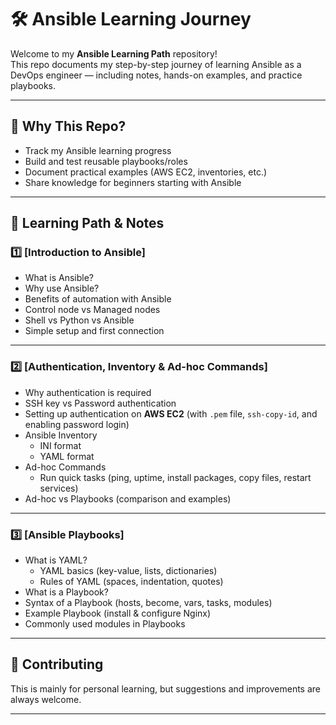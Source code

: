 
# 🛠️ Ansible Learning Journey

Welcome to my **Ansible Learning Path** repository!  
This repo documents my step-by-step journey of learning Ansible as a DevOps engineer — including notes, hands-on examples, and practice playbooks.  

---

## 📌 Why This Repo?
- Track my Ansible learning progress  
- Build and test reusable playbooks/roles  
- Document practical examples (AWS EC2, inventories, etc.)  
- Share knowledge for beginners starting with Ansible  

---

## 🚀 Learning Path & Notes

### 1️⃣ [Introduction to Ansible]
- What is Ansible?  
- Why use Ansible?  
- Benefits of automation with Ansible  
- Control node vs Managed nodes  
- Shell vs Python vs Ansible  
- Simple setup and first connection  

---

### 2️⃣ [Authentication, Inventory & Ad-hoc Commands]
- Why authentication is required  
- SSH key vs Password authentication  
- Setting up authentication on **AWS EC2** (with `.pem` file, `ssh-copy-id`, and enabling password login)  
- Ansible Inventory  
  - INI format  
  - YAML format  
- Ad-hoc Commands  
  - Run quick tasks (ping, uptime, install packages, copy files, restart services)  
- Ad-hoc vs Playbooks (comparison and examples)  

---

### 3️⃣ [Ansible Playbooks]
- What is YAML?  
  - YAML basics (key-value, lists, dictionaries)  
  - Rules of YAML (spaces, indentation, quotes)  
- What is a Playbook?  
- Syntax of a Playbook (hosts, become, vars, tasks, modules)  
- Example Playbook (install & configure Nginx)  
- Commonly used modules in Playbooks  

---

## 🙌 Contributing
This is mainly for personal learning, but suggestions and improvements are always welcome.  

---

